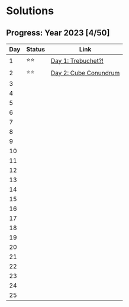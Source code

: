 # Solutions

## Progress: Year 2023 [4/50]

| Day | Status | Link                          |
| --- | ------ | ----------------------------- |
| 1   | ⭐⭐  | [Day 1: Trebuchet?!](day1)    |
| 2   | ⭐⭐  | [Day 2: Cube Conundrum](day2) |
| 3   |        |                               |
| 4   |        |                               |
| 5   |        |                               |
| 6   |        |                               |
| 7   |        |                               |
| 8   |        |                               |
| 9   |        |                               |
| 10  |        |                               |
| 11  |        |                               |
| 12  |        |                               |
| 13  |        |                               |
| 14  |        |                               |
| 15  |        |                               |
| 16  |        |                               |
| 17  |        |                               |
| 18  |        |                               |
| 19  |        |                               |
| 20  |        |                               |
| 21  |        |                               |
| 22  |        |                               |
| 23  |        |                               |
| 24  |        |                               |
| 25  |        |                               |
